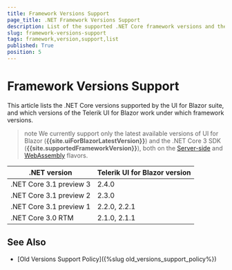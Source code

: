 ```yaml
---
title: Framework Versions Support
page_title: .NET Framework Versions Support
description: List of the supported .NET Core framework versions and the UI for Blazor versions that work on them.
slug: framework-versions-support
tags: framework,version,support,list
published: True
position: 5
---
```


# Framework Versions Support

This article lists the .NET Core versions supported by the UI for Blazor suite, and which versions of the Telerik UI for Blazor work under which framework versions.

>note We currently support only the latest available versions of UI for Blazor (**{{site.uiForBlazorLatestVersion}}**) and the .NET Core 3 SDK (**{{site.supportedFrameworkVersion}}**), both on the [Server-side](https://docs.telerik.com/blazor-ui/getting-started/server-blazor) and [WebAssembly](https://docs.telerik.com/blazor-ui/getting-started/client-blazor) flavors.


| .NET version              | Telerik UI for Blazor version |
|---------------------------|-------------------------------|
| .NET Core 3.1 preview 3   | 2.4.0                         |
| .NET Core 3.1 preview 2   | 2.3.0                         |
| .NET Core 3.1 preview 1   | 2.2.0, 2.2.1                  |
| .NET Core 3.0 RTM         | 2.1.0, 2.1.1                  |


## See Also

  * [Old Versions Support Policy]({%slug old_versions_support_policy%})
